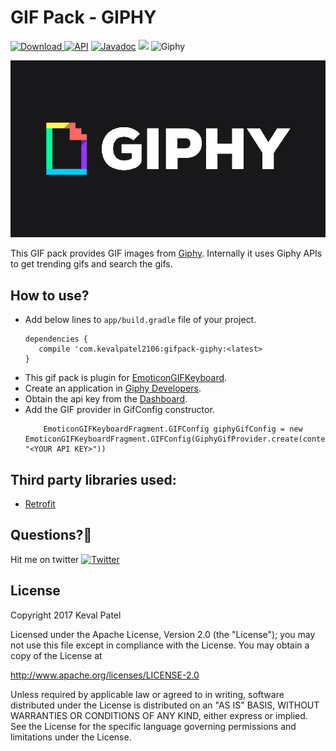 # GIF Pack - GIPHY
[ ![Download](https://api.bintray.com/packages/kevalpatel2106/EmoticonGIFKeyboard/gifpack-giphy/images/download.svg) ](https://bintray.com/kevalpatel2106/EmoticonGIFKeyboard/gifpack-giphy/_latestVersion) [![API](https://img.shields.io/badge/API-16%2B-orange.svg?style=flat)](https://android-arsenal.com/api?level=16) [![Javadoc](https://img.shields.io/badge/Javadoc-EmoticonGIFKeyboard-blue.svg)](http://kevalpatel2106.github.io/EmoticonGIFKeyboard) <a href="https://www.paypal.me/kevalpatel2106"> <img src="https://img.shields.io/badge/paypal-donate-yellow.svg" /></a> ![Giphy](https://img.shields.io/badge/GIF%20Service-Giphy-orange.svg)

![Giphy Banner](/gifpack-giphy/art/giphyseriesc.gif)

This GIF pack provides GIF images from [Giphy](https://giphy.com/). Internally it uses Giphy APIs to get trending gifs and search the gifs.


## How to use?
- Add below lines to `app/build.gradle` file of your project.
    ```
    dependencies {
       compile 'com.kevalpatel2106:gifpack-giphy:<latest>
    }
    ```
- This gif pack is plugin for [EmoticonGIFKeyboard](https://github.com/kevalpatel2106/EmoticonGIFKeyboard).
- Create an application in [Giphy Developers](https://developers.giphy.com/).
- Obtain the api key from the [Dashboard](https://developers.giphy.com/dashboard).
- Add the GIF provider in GifConfig constructor.
  ```
      EmoticonGIFKeyboardFragment.GIFConfig giphyGifConfig = new EmoticonGIFKeyboardFragment.GIFConfig(GiphyGifProvider.create(context, "<YOUR API KEY>"))
  ```


## Third party libraries used:
- [Retrofit](http://square.github.io/retrofit/)


## Questions?🤔
Hit me on twitter [![Twitter](https://img.shields.io/badge/Twitter-@kevalpatel2106-blue.svg?style=flat)](https://twitter.com/kevalpatel2106)


## License
Copyright 2017 Keval Patel

Licensed under the Apache License, Version 2.0 (the "License"); you may not use this file except in compliance with the License. You may obtain a copy of the License at

http://www.apache.org/licenses/LICENSE-2.0

Unless required by applicable law or agreed to in writing, software distributed under the License is distributed on an "AS IS" BASIS, WITHOUT WARRANTIES OR CONDITIONS OF ANY KIND, either express or implied. See the License for the specific language governing permissions and limitations under the License.
